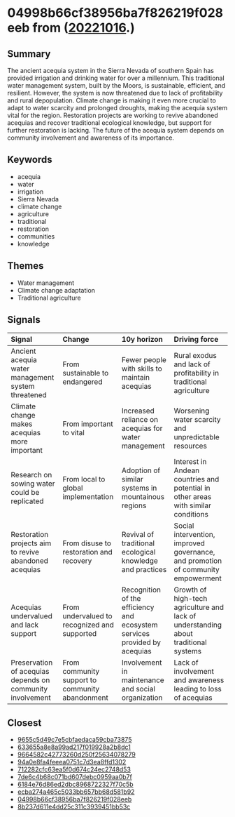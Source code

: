 # 04998b66cf38956ba7f826219f028eeb from ([20221016](https://kghosh.substack.com/p/20221016).)

## Summary

The ancient acequia system in the Sierra Nevada of southern Spain has provided irrigation and drinking water for over a millennium. This traditional water management system, built by the Moors, is sustainable, efficient, and resilient. However, the system is now threatened due to lack of profitability and rural depopulation. Climate change is making it even more crucial to adapt to water scarcity and prolonged droughts, making the acequia system vital for the region. Restoration projects are working to revive abandoned acequias and recover traditional ecological knowledge, but support for further restoration is lacking. The future of the acequia system depends on community involvement and awareness of its importance.

## Keywords

* acequia
* water
* irrigation
* Sierra Nevada
* climate change
* agriculture
* traditional
* restoration
* communities
* knowledge

## Themes

* Water management
* Climate change adaptation
* Traditional agriculture

## Signals

| Signal                                                    | Change                                          | 10y horizon                                                               | Driving force                                                                       |
|:----------------------------------------------------------|:------------------------------------------------|:--------------------------------------------------------------------------|:------------------------------------------------------------------------------------|
| Ancient acequia water management system threatened        | From sustainable to endangered                  | Fewer people with skills to maintain acequias                             | Rural exodus and lack of profitability in traditional agriculture                   |
| Climate change makes acequias more important              | From important to vital                         | Increased reliance on acequias for water management                       | Worsening water scarcity and unpredictable resources                                |
| Research on sowing water could be replicated              | From local to global implementation             | Adoption of similar systems in mountainous regions                        | Interest in Andean countries and potential in other areas with similar conditions   |
| Restoration projects aim to revive abandoned acequias     | From disuse to restoration and recovery         | Revival of traditional ecological knowledge and practices                 | Social intervention, improved governance, and promotion of community empowerment    |
| Acequias undervalued and lack support                     | From undervalued to recognized and supported    | Recognition of the efficiency and ecosystem services provided by acequias | Growth of high-tech agriculture and lack of understanding about traditional systems |
| Preservation of acequias depends on community involvement | From community support to community abandonment | Involvement in maintenance and social organization                        | Lack of involvement and awareness leading to loss of acequias                       |

## Closest

* [9655c5d49c7e5cbfaedaca59cba73875](9655c5d49c7e5cbfaedaca59cba73875)
* [633655a8e8a99ad217f019928a2b8dc1](633655a8e8a99ad217f019928a2b8dc1)
* [9664582c42773260d250f25634078279](9664582c42773260d250f25634078279)
* [94a0e8fa4feeea0751c7d3ea8ffd1302](94a0e8fa4feeea0751c7d3ea8ffd1302)
* [712282cfc63ea5f0d674c24ec2748d53](712282cfc63ea5f0d674c24ec2748d53)
* [7de6c4b68c071bd607debc0959aa0b7f](7de6c4b68c071bd607debc0959aa0b7f)
* [6184e76d86ed2dbc8968722327f70c5b](6184e76d86ed2dbc8968722327f70c5b)
* [ecba274a465c5033bb657bb68d581b92](ecba274a465c5033bb657bb68d581b92)
* [04998b66cf38956ba7f826219f028eeb](04998b66cf38956ba7f826219f028eeb)
* [8b237d611e4dd25c311c3939451bb53c](8b237d611e4dd25c311c3939451bb53c)